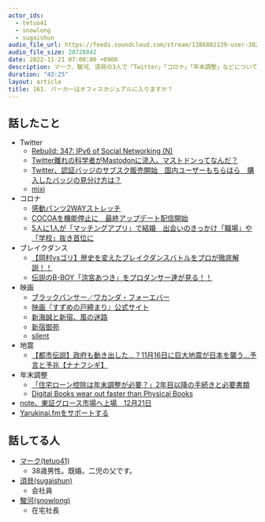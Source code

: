 ```yaml
---
actor_ids:
  - tetuo41
  - snowlong
  - sugaishun
audio_file_url: https://feeds.soundcloud.com/stream/1386882139-user-302747142-yarukinai-161-2022-11-21.mp3
audio_file_size: 28728842
date: 2022-11-21 07:00:00 +0900
description: マーク、駿河、須貝の3人で「Twitter」「コロナ」「年末調整」などについて話しました。
duration: "42:25"
layout: article
title: 161. パーカーはオフィスカジュアルに入りますか？
---
```


## 話したこと
- Twitter
  - [Rebuild: 347: IPv6 of Social Networking (N)](https://rebuild.fm/347/)
  - [Twitter離れの科学者がMastodonに流入。マストドンってなんだ？](https://www.gizmodo.jp/2022/11/scientist-moving-to-mastodon.html)
  - [Twitter、認証バッジのサブスク販売開始　国内ユーザーもちらほら　購入したバッジの見分け方は？](https://www.itmedia.co.jp/news/articles/2211/10/news123.html)
  - [mixi](https://mixi.jp/)
- コロナ
  - [感動パンツ2WAYストレッチ](https://www.uniqlo.com/jp/ja/products/E447780-000/00)
  - [COCOAを機能停止に　最終アップデート配信開始](https://www.itmedia.co.jp/news/articles/2211/17/news190.html)
  - [5人に1人が「マッチングアプリ」で結婚　出会いのきっかけ「職場」や「学校」抜き首位に](https://news.yahoo.co.jp/articles/6b5e3ea12af72775adb55e8e9dc02284d392fc06)
- ブレイクダンス
  - [【岡村vsゴリ】歴史を変えたブレイクダンスバトルをプロが徹底解説！！](https://www.youtube.com/watch?v=W2uiHtcu9kI)
  - [伝説のB-BOY「涼宮あつき」をプロダンサー達が見る！！](https://www.youtube.com/watch?v=UYwK9PFrxKc)
- 映画
  - [ブラックパンサー／ワカンダ・フォーエバー](https://marvel.disney.co.jp/movie/blackpanther-wf)
  - [映画『すずめの戸締まり』公式サイト](https://suzume-tojimari-movie.jp/)
  - [新海誠と新宿、風の迷路](https://note.com/yamatoclimber/n/nc5c2c7c58971)
  - [新宿御苑](https://fng.or.jp/shinjuku/)
  - [silent](https://www.fujitv.co.jp/silent/)
- 地震
  - [【都市伝説】政府も動き出した…？11月16日に巨大地震が日本を襲う…予言と予兆【ナナフシギ】](https://www.youtube.com/watch?v=nFWyKgXobPM)
- 年末調整
  - [「住宅ローン控除は年末調整が必要？」2年目以降の手続きと必要書類](https://mponline.sbi-moneyplaza.co.jp/housingloan/articles/20200625nenmatuchosei.html)
  - [Digital Books wear out faster than Physical Books](http://blog.archive.org/2022/11/15/digital-books-wear-out-faster-than-physical-books/)
- [note、東証グロース市場へ上場　12月21日](https://www.itmedia.co.jp/news/articles/2211/17/news182.html)
- [Yarukinai.fmをサポートする](https://note.com/tetuo41/circle)

## 話してる人
- [マーク(tetuo41)](https://twitter.com/tetuo41)
  - 38歳男性。既婚。二児の父です。
- [須貝(sugaishun)](https://twitter.com/sugaishun)
  - 会社員
- [駿河(snowlong)](https://twitter.com/_snowlong)
  - 在宅社長
